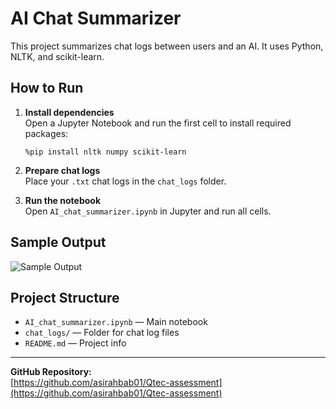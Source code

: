 # AI Chat Summarizer

This project summarizes chat logs between users and an AI. It uses Python, NLTK, and scikit-learn.

## How to Run

1. **Install dependencies**  
   Open a Jupyter Notebook and run the first cell to install required packages:
   ```
   %pip install nltk numpy scikit-learn
   ```

2. **Prepare chat logs**  
   Place your `.txt` chat logs in the `chat_logs` folder.

3. **Run the notebook**  
   Open `AI_chat_summarizer.ipynb` in Jupyter and run all cells.

## Sample Output

![Sample Output](screenshots/)

## Project Structure

- `AI_chat_summarizer.ipynb` — Main notebook
- `chat_logs/` — Folder for chat log files
- `README.md` — Project info

---

**GitHub Repository:**  
[https://github.com/asirahbab01/Qtec-assessment](https://github.com/asirahbab01/Qtec-assessment)